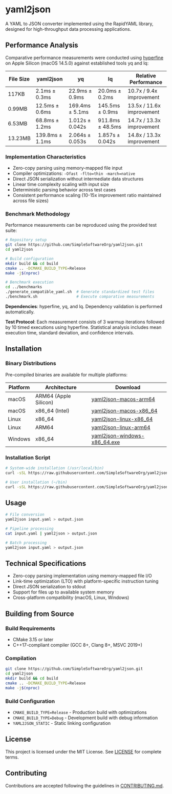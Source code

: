 # yaml2json

A YAML to JSON converter implemented using the RapidYAML library, designed for high-throughput data processing applications.

## Performance Analysis

Comparative performance measurements were conducted using [hyperfine](https://github.com/sharkdp/hyperfine) on Apple Silicon (macOS 14.5.0) against established tools yq and lq:

| File Size | yaml2json | yq | lq | Relative Performance |
|-----------|-----------|----|----|---------------------|
| 117KB | 2.1ms ± 0.3ms | 22.9ms ± 0.9ms | 20.0ms ± 0.2ms | 10.7x / 9.4x improvement |
| 0.99MB | 12.5ms ± 0.6ms | 169.4ms ± 5.1ms | 145.5ms ± 0.9ms | 13.5x / 11.6x improvement |
| 6.53MB | 68.8ms ± 1.2ms | 1.012s ± 0.042s | 911.8ms ± 48.5ms | 14.7x / 13.3x improvement |
| 13.23MB | 139.8ms ± 1.1ms | 2.064s ± 0.053s | 1.857s ± 0.042s | 14.8x / 13.3x improvement |

### Implementation Characteristics

- Zero-copy parsing using memory-mapped file input
- Compiler optimizations: `-Ofast -flto=thin -march=native`
- Direct JSON serialization without intermediate data structures
- Linear time complexity scaling with input size
- Deterministic parsing behavior across test cases
- Consistent performance scaling (10-15x improvement ratio maintained across file sizes)

### Benchmark Methodology

Performance measurements can be reproduced using the provided test suite:

```bash
# Repository setup
git clone https://github.com/SimpleSoftwareOrg/yaml2json.git
cd yaml2json

# Build configuration
mkdir build && cd build
cmake .. -DCMAKE_BUILD_TYPE=Release
make -j$(nproc)

# Benchmark execution
cd ../benchmarks
./generate_compatible_yaml.sh  # Generate standardized test files
./benchmark.sh                 # Execute comparative measurements
```

**Dependencies**: hyperfine, yq, and lq. Dependency validation is performed automatically.

**Test Protocol**: Each measurement consists of 3 warmup iterations followed by 10 timed executions using hyperfine. Statistical analysis includes mean execution time, standard deviation, and confidence intervals.

## Installation

### Binary Distributions

Pre-compiled binaries are available for multiple platforms:

| Platform | Architecture | Download |
|----------|-------------|----------|
| macOS | ARM64 (Apple Silicon) | [yaml2json-macos-arm64](https://github.com/SimpleSoftwareOrg/yaml2json/releases/latest/download/yaml2json-macos-arm64) |
| macOS | x86_64 (Intel) | [yaml2json-macos-x86_64](https://github.com/SimpleSoftwareOrg/yaml2json/releases/latest/download/yaml2json-macos-x86_64) |
| Linux | x86_64 | [yaml2json-linux-x86_64](https://github.com/SimpleSoftwareOrg/yaml2json/releases/latest/download/yaml2json-linux-x86_64) |
| Linux | ARM64 | [yaml2json-linux-arm64](https://github.com/SimpleSoftwareOrg/yaml2json/releases/latest/download/yaml2json-linux-arm64) |
| Windows | x86_64 | [yaml2json-windows-x86_64.exe](https://github.com/SimpleSoftwareOrg/yaml2json/releases/latest/download/yaml2json-windows-x86_64.exe) |

### Installation Script

```bash
# System-wide installation (/usr/local/bin)
curl -sSL https://raw.githubusercontent.com/SimpleSoftwareOrg/yaml2json/main/install.sh | sudo bash

# User installation (~/bin)
curl -sSL https://raw.githubusercontent.com/SimpleSoftwareOrg/yaml2json/main/install.sh | bash -s -- --user
```



## Usage

```bash
# File conversion
yaml2json input.yaml > output.json

# Pipeline processing
cat input.yaml | yaml2json > output.json

# Batch processing
yaml2json input.yaml > output.json
```

## Technical Specifications

- Zero-copy parsing implementation using memory-mapped file I/O
- Link-time optimization (LTO) with platform-specific instruction tuning
- Direct JSON serialization to stdout
- Support for files up to available system memory
- Cross-platform compatibility (macOS, Linux, Windows)

## Building from Source

### Build Requirements

- CMake 3.15 or later
- C++17-compliant compiler (GCC 8+, Clang 8+, MSVC 2019+)

### Compilation

```bash
git clone https://github.com/SimpleSoftwareOrg/yaml2json.git
cd yaml2json
mkdir build && cd build
cmake .. -DCMAKE_BUILD_TYPE=Release
make -j$(nproc)
```

### Build Configuration

- `CMAKE_BUILD_TYPE=Release` - Production build with optimizations
- `CMAKE_BUILD_TYPE=Debug` - Development build with debug information
- `YAML2JSON_STATIC` - Static linking configuration

## License

This project is licensed under the MIT License. See [LICENSE](LICENSE) for complete terms.

## Contributing

Contributions are accepted following the guidelines in [CONTRIBUTING.md](CONTRIBUTING.md). 
